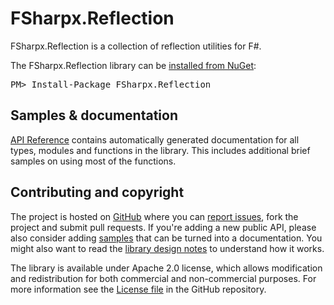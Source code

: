 FSharpx.Reflection
==================

FSharpx.Reflection is a collection of reflection utilities for F#.

<div class="row">
  <div class="span1"></div>
  <div class="span6">
    <div class="well well-small" id="nuget">
      The FSharpx.Reflection library can be <a href="https://nuget.org/packages/FSharpx.Reflection">installed from NuGet</a>:
      <pre>PM> Install-Package FSharpx.Reflection</pre>
    </div>
  </div>
  <div class="span1"></div>
</div>

Samples & documentation
-----------------------

[API Reference](reference/index.html) contains automatically generated documentation for all types, modules and functions in the library. 
This includes additional brief samples on using most of the functions.
 
Contributing and copyright
--------------------------

The project is hosted on [GitHub][gh] where you can [report issues][issues], fork 
the project and submit pull requests. If you're adding a new public API, please also 
consider adding [samples][content] that can be turned into a documentation. You might
also want to read the [library design notes][readme] to understand how it works.

The library is available under Apache 2.0 license, which allows modification and 
redistribution for both commercial and non-commercial purposes. For more information see the 
[License file][license] in the GitHub repository. 

  [content]: https://github.com/fsprojects/FSharpx.Reflection/tree/master/docs/content
  [gh]: https://github.com/fsprojects/FSharpx.Reflection
  [issues]: https://github.com/fsprojects/FSharpx.Reflection/issues
  [readme]: https://github.com/fsprojects/FSharpx.Reflection/blob/master/README.md
  [license]: https://github.com/fsprojects/FSharpx.Reflection/blob/master/LICENSE.txt